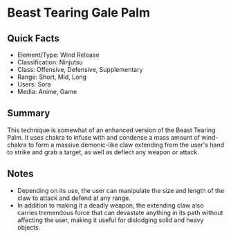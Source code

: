 # Beast Tearing Gale Palm

## Quick Facts
- Element/Type: Wind Release
- Classification: Ninjutsu
- Class: Offensive, Defensive, Supplementary
- Range: Short, Mid, Long
- Users: Sora
- Media: Anime, Game

## Summary
This technique is somewhat of an enhanced version of the Beast Tearing Palm. It uses chakra to infuse with and condense a mass amount of wind-chakra to form a massive demonic-like claw extending from the user's hand to strike and grab a target, as well as deflect any weapon or attack.

## Notes
- Depending on its use, the user can manipulate the size and length of the claw to attack and defend at any range.
- In addition to making it a deadly weapon, the extending claw also carries tremendous force that can devastate anything in its path without affecting the user, making it useful for dislodging solid and heavy objects.
